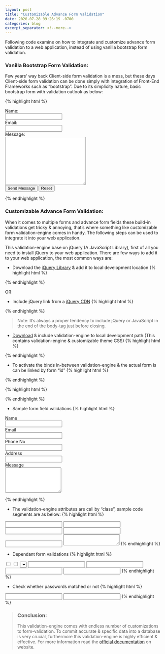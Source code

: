 ```yaml
---
layout: post
title: "Customizable Advance Form Validation"
date: 2020-07-28 09:26:19 -0700
categories: blog
excerpt_separator: <!--more-->
---
```

Following code examine on how to integrate and customize advance form validation to a web application, instead of using vanilla bootstrap form validation. <!--more-->

### Vanilla Bootstrap Form Validation:
Few years’ way back Client-side form validation is a mess, but these days Client-side form validation can be done simply with integration of Front-End Frameworks such as “bootstrap”. Due to its simplicity nature, basic bootstrap form with validation outlook as below:

{% highlight html %}
<form class="form-horizontal" id="formID" action="" method="POST">
	<div class="control-group">
		<label for="contact_name" class="control-label">Name:</label>
		<div class="controls">
			<input type="text" required id="contact_name" name="contact_name"/>
		</div>
	</div>
	<div class="control-group">
		<label for="contact_email" class="control-label">Email:</label>
		<div class="controls">
			<input type="email" required id="contact_email" name="contact_email"/>
		</div>
	</div>
	<div class="control-group">
		<label for="contact_message" class="control-label">Message:</label>
		<div class="controls">
			<textarea required id="contact_message" name="contact_message" cols="30" rows="10"></textarea>
		</div>
	</div>	
	<div class="control-group">
		<div class="controls">
			<input type="submit" class="btn btn-info" value="Send Message" />
			<input type="reset" class="btn" value="Reset" />
		</div>
	</div>
</form>
{% endhighlight %}

### Customizable Advance Form Validation:
When it comes to multiple forms and advance form fields these build-in validations get tricky & annoying, that’s where something like customizable form validation-engine comes in handy. The following steps can be used to integrate it into your web application.

This validation-engine base on jQuery (A JavaScript Library), first of all you need to install jQuery to your web application. There are few ways to add it to your web application, the most common ways are:

- Download the [jQuery Library][jQuery-Library] & add it to local development location
{% highlight html %}
<script src="js/jquery-3.5.1.min.js "></script>
{% endhighlight %}

OR

- Include jQuery link from a [jQuery CDN][jQuery-CDN]
{% highlight html %}
<script src="https://code.jquery.com/jquery-3.5.1.min.js"></script>
{% endhighlight %}

> Note: It’s always a proper tendency to include jQuery or JavaScript in the end of the body-tag just before closing.

- [Download][] & include validation-engine to local development path (This contains validation-engine & customizable theme CSS)
{% highlight html %}
<script src="validate/js/languages/jquery.validationEngine-en.js" type="text/javascript" charset="utf-8"></script>
<script src="validate/js/jquery.validationEngine.js" type="text/javascript" charset="utf-8"></script>
<link rel="stylesheet" href="validate/css/validationEngine.jquery.css" type="text/css"/>
<link rel="stylesheet" href="validate/css/template.css" type="text/css"/>
{% endhighlight %}

- To activate the binds in-between validation-engine & the actual form is can be linked by form “id”
{% highlight html %}
<form class="form-horizontal"  id="formID" method="POST">
</form>
{% endhighlight %}

{% highlight html %}
<script>
	jQuery(document).ready(function(){
		// binds form submission and fields to the validation engine
		jQuery("#formID").validationEngine();
	});
</script>
{% endhighlight %}

- Sample form field validations
{% highlight html %}
<form class="form-horizontal"  id="formID" method="POST">
  <div class="control-group">
	<label class="control-label" for="name">Name</label>
	<div class="controls">
	  <input type="text" class="input-large validate[required,maxSize[30]" id="name" name="name"/>
	</div>
  </div>  
  <div class="control-group">
	<label class="control-label" for="email">Email</label>
	<div class="controls">
	  <input type="text" class="input-large validate[required,custom[email]]" id="email" name="email"/>
	</div>
  </div> 
  <div class="control-group">
	<label class="control-label" for="phone_no">Phone No</label>
	<div class="controls">
	  <input type="text" class="input-large validate[required,custom[phone]]" id="phone_no" name="phone_no"/>
	</div>
  </div> 
  <div class="control-group">
	<label class="control-label" for="address">Address</label>
	<div class="controls">
	  <input type="text" class="input-large validate[required] " id="address" name="address"/>
	</div>
  </div>
  <div class="control-group">
	<label class="control-label" for="message">Message</label>
	<div class="controls">
	  <textarea class="input-large validate[required]" rows="5" id="message" name="message"></textarea>
	</div>
  </div>
</form>
{% endhighlight %}

- The validation-engine attributes are call by “class”, sample code segments are as below:
{% highlight html %}
<input type="text" class="validate[required]"/>
<input type="text" class="validate[required,maxSize[30]"/>
<input type="text" class="validate[required,custom[integer],maxSize[5]]"/>
<input type="text" class="validate[required,custom[email]]"/>
<input type="text" class="validate[required,custom[phone]]"/>
<textarea class="validate[required]"></textarea>
{% endhighlight %}

- Dependant form validations
{% highlight html %}
<input type="checkbox" class="input-large" id="rolex" name="rolex"/>
<input type="checkbox" class="input-large" id="prox" name="prox"/>
<select class="validate[condRequired[rolex]]"></select>
<input type="text" class="validate[condRequired[rolex],custom[integer],min[100],max[999]]"/>
<input type="text" class="validate[condRequired[rolex],custom[onlyLetterNumber],maxSize[10]]"/>
<input type="text" class="validate[condRequired[prox],custom[integer],maxSize[5]]"/>
<input type="text" class="validate[condRequired[prox],maxSize[25]]"/>
{% endhighlight %}

- Check whether passwords matched or not
{% highlight html %}
<input type="password" class="validate[required,minSize[5],maxSize[10]]" id="password" name="password"/>
<input type="password" class="validate[required,equals[password]]" id="password2" name="password2"/>
{% endhighlight %}

> ### Conclusion:
> This validation-engine comes with endless number of customizations to form-validation. To commit accurate & specific data into a database is very crucial, furthermore this validation-engine is highly efficient & effective. For more information read the [official documentation][official-documentation] on website.

[jQuery-Library]: https://code.jquery.com/jquery-3.5.1.min.js
[jQuery-CDN]: https://code.jquery.com/
[Download]: https://github.com/posabsolute/jQuery-Validation-Engine/archive/v3.0.0.zip
[official-documentation]: http://www.position-absolute.com/articles/jquery-form-validator-because-form-validation-is-a-mess/